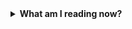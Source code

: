 
<details>
    <summary><strong>What am I reading now?</strong></summary>  
        <div style="display: flex; justify-content:space-between;">
            <figure style="text-align:center; flex:1;">
                <img src="https://user-images.githubusercontent.com/84608022/213287635-3cab3177-1dad-4e40-82e4-53b82f8df8b9.png"  width="200px"/>
            </figure>
            <figure style="text-align:center; flex:1;">
                <img src="(https://user-images.githubusercontent.com/84608022/213287872-bc48e666-f556-478e-aa99-e50153b3c727.png)"  width="200px"/>
            </figure>
        </div>

</details>&nbsp;

